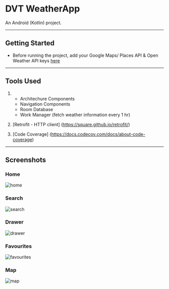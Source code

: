 # DVT WeatherApp

An Android (Kotlin) project.

-------------------

## Getting Started

- Before running the project, add your Google Maps/ Places API & Open Weather API keys [here](app/src/main/res/values/secrets.xml)

-------------------

## Tools Used

1. [Android Jetpack]: (https://developer.android.com/jetpack)
   - Architechure Components
   - Navigation Components
   - Room Database
   - Work Manager (fetch weather information every 1 hr)
   
2. [Retrofit - HTTP client] (https://square.github.io/retrofit/)
3. [Code Coverage] (https://docs.codecov.com/docs/about-code-coverage)

-------------------

## Screenshots

### Home

![home](https://user-images.githubusercontent.com/63927686/194921002-199510cf-4071-470f-a633-94c006faf2c7.png)

### Search

![search](https://user-images.githubusercontent.com/63927686/194921063-01f8b040-38e9-4ab6-ad6f-ebf8c2c6bd62.png)

### Drawer

![drawer](https://user-images.githubusercontent.com/63927686/194921097-e44ddfa0-ba9c-40eb-8bdb-ec6a2c4d7ab0.png)

### Favourites

![favourites](https://user-images.githubusercontent.com/63927686/194921123-5c0c3c8c-5039-4208-8f34-4710e969fb02.png)

### Map

![map](https://user-images.githubusercontent.com/63927686/194921157-750a7ed6-4481-462a-8ec7-e2abf2fb2a19.png)

